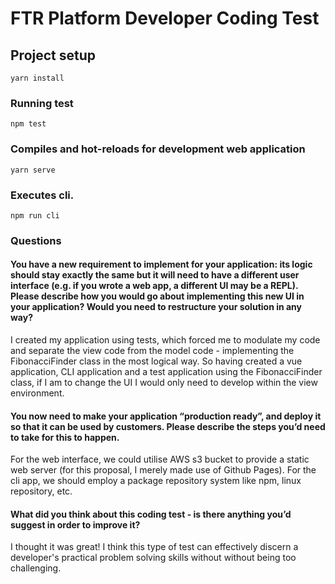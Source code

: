 # FTR Platform Developer Coding Test

## Project setup

```
yarn install
```

### Running test

```
npm test
```

### Compiles and hot-reloads for development web application

```
yarn serve
```

### Executes cli.

```
npm run cli
```

### Questions

#### You have a new requirement to implement for your application: its logic should stay exactly the same but it will need to have a different user interface (e.g. if you wrote a web app, a different UI may be a REPL). Please describe how you would go about implementing this new UI in your application? Would you need to restructure your solution in any way?

I created my application using tests, which forced me to modulate my code and separate the view code from the model code - implementing the FibonacciFinder class in the most logical way.
So having created a vue application, CLI application and a test application using the FibonacciFinder class, if I am to change the UI I would only need to develop within the view environment.

#### You now need to make your application “production ready”, and deploy it so that it can be used by customers. Please describe the steps you’d need to take for this to happen.

For the web interface, we could utilise AWS s3 bucket to provide a static web server (for this proposal, I merely made use of Github Pages). For the cli app, we should employ a package repository system like npm, linux repository, etc.

#### What did you think about this coding test - is there anything you’d suggest in order to improve it?

I thought it was great! I think this type of test can effectively discern a developer's practical problem solving skills without without being too challenging.
